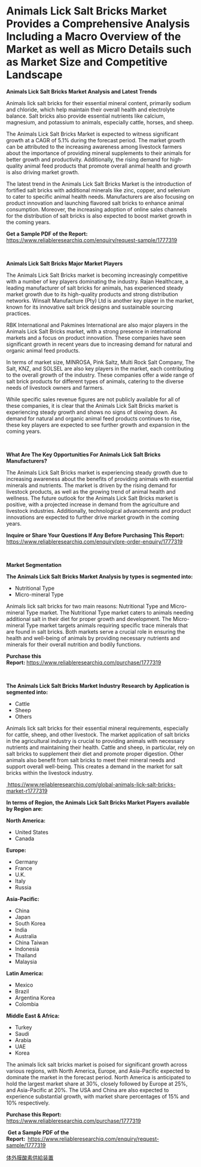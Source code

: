 <p><h1>Animals Lick Salt Bricks Market Provides a Comprehensive Analysis Including a Macro Overview of the Market as well as Micro Details such as Market Size and Competitive Landscape</h1></p><p><strong>Animals Lick Salt Bricks Market Analysis and Latest Trends</strong></p>
<p><p>Animals lick salt bricks for their essential mineral content, primarily sodium and chloride, which help maintain their overall health and electrolyte balance. Salt bricks also provide essential nutrients like calcium, magnesium, and potassium to animals, especially cattle, horses, and sheep.</p><p>The Animals Lick Salt Bricks Market is expected to witness significant growth at a CAGR of 5.1% during the forecast period. The market growth can be attributed to the increasing awareness among livestock farmers about the importance of providing mineral supplements to their animals for better growth and productivity. Additionally, the rising demand for high-quality animal feed products that promote overall animal health and growth is also driving market growth.</p><p>The latest trend in the Animals Lick Salt Bricks Market is the introduction of fortified salt bricks with additional minerals like zinc, copper, and selenium to cater to specific animal health needs. Manufacturers are also focusing on product innovation and launching flavored salt bricks to enhance animal consumption. Moreover, the increasing adoption of online sales channels for the distribution of salt bricks is also expected to boost market growth in the coming years.</p></p>
<p><strong>Get a Sample PDF of the Report:&nbsp;</strong> <a href="https://www.reliableresearchiq.com/enquiry/request-sample/1777319">https://www.reliableresearchiq.com/enquiry/request-sample/1777319</a></p>
<p>&nbsp;</p>
<p><strong>Animals Lick Salt Bricks Major Market Players</strong></p>
<p><p>The Animals Lick Salt Bricks market is becoming increasingly competitive with a number of key players dominating the industry. Rajan Healthcare, a leading manufacturer of salt bricks for animals, has experienced steady market growth due to its high-quality products and strong distribution networks. Winsalt Manufacture (Pty) Ltd is another key player in the market, known for its innovative salt brick designs and sustainable sourcing practices.</p><p>RBK International and Pakmines International are also major players in the Animals Lick Salt Bricks market, with a strong presence in international markets and a focus on product innovation. These companies have seen significant growth in recent years due to increasing demand for natural and organic animal feed products.</p><p>In terms of market size, MINROSA, Pink Saltz, Multi Rock Salt Company, The Salt, KNZ, and SOLSEL are also key players in the market, each contributing to the overall growth of the industry. These companies offer a wide range of salt brick products for different types of animals, catering to the diverse needs of livestock owners and farmers.</p><p>While specific sales revenue figures are not publicly available for all of these companies, it is clear that the Animals Lick Salt Bricks market is experiencing steady growth and shows no signs of slowing down. As demand for natural and organic animal feed products continues to rise, these key players are expected to see further growth and expansion in the coming years.</p></p>
<p>&nbsp;</p>
<p><strong>What Are The Key Opportunities For Animals Lick Salt Bricks Manufacturers?</strong></p>
<p><p>The Animals Lick Salt Bricks market is experiencing steady growth due to increasing awareness about the benefits of providing animals with essential minerals and nutrients. The market is driven by the rising demand for livestock products, as well as the growing trend of animal health and wellness. The future outlook for the Animals Lick Salt Bricks market is positive, with a projected increase in demand from the agriculture and livestock industries. Additionally, technological advancements and product innovations are expected to further drive market growth in the coming years.</p></p>
<p><strong>Inquire or Share Your Questions If Any Before Purchasing This Report:</strong> <a href="https://www.reliableresearchiq.com/enquiry/pre-order-enquiry/1777319">https://www.reliableresearchiq.com/enquiry/pre-order-enquiry/1777319</a></p>
<p>&nbsp;</p>
<p><strong>Market Segmentation</strong></p>
<p><strong>The Animals Lick Salt Bricks Market Analysis by types is segmented into:</strong></p>
<p><ul><li>Nutritional Type</li><li>Micro-mineral Type</li></ul></p>
<p><p>Animals lick salt bricks for two main reasons: Nutritional Type and Micro-mineral Type market. The Nutritional Type market caters to animals needing additional salt in their diet for proper growth and development. The Micro-mineral Type market targets animals requiring specific trace minerals that are found in salt bricks. Both markets serve a crucial role in ensuring the health and well-being of animals by providing necessary nutrients and minerals for their overall nutrition and bodily functions.</p></p>
<p><strong>Purchase this Report:&nbsp;</strong><a href="https://www.reliableresearchiq.com/purchase/1777319">https://www.reliableresearchiq.com/purchase/1777319</a></p>
<p>&nbsp;</p>
<p><strong>The Animals Lick Salt Bricks Market Industry Research by Application is segmented into:</strong></p>
<p><ul><li>Cattle</li><li>Sheep</li><li>Others</li></ul></p>
<p><p>Animals lick salt bricks for their essential mineral requirements, especially for cattle, sheep, and other livestock. The market application of salt bricks in the agricultural industry is crucial to providing animals with necessary nutrients and maintaining their health. Cattle and sheep, in particular, rely on salt bricks to supplement their diet and promote proper digestion. Other animals also benefit from salt bricks to meet their mineral needs and support overall well-being. This creates a demand in the market for salt bricks within the livestock industry.</p></p>
<p><a href="https://www.reliableresearchiq.com/global-animals-lick-salt-bricks-market-r1777319">&nbsp;https://www.reliableresearchiq.com/global-animals-lick-salt-bricks-market-r1777319</a></p>
<p><strong>In terms of Region, the Animals Lick Salt Bricks Market Players available by Region are:</strong></p>
<p>
    <p> <strong> North America: </strong>
        <ul>
            <li>United States</li>
            <li>Canada</li>
        </ul>
        </p> 
    <p> <strong> Europe: </strong>
        <ul>
            <li>Germany</li>
            <li>France</li>
            <li>U.K.</li>
            <li>Italy</li>
            <li>Russia</li>
        </ul>
        </p> 
    <p> <strong> Asia-Pacific: </strong>
        <ul>
            <li>China</li>
            <li>Japan</li>
            <li>South Korea</li>
            <li>India</li>
            <li>Australia</li>
            <li>China Taiwan</li>
            <li>Indonesia</li>
            <li>Thailand</li>
            <li>Malaysia</li>
        </ul>
        </p> 
    <p> <strong> Latin America: </strong>
        <ul>
            <li>Mexico</li>
            <li>Brazil</li>
            <li>Argentina Korea</li>
            <li>Colombia</li>
        </ul>
        </p> 
    <p> <strong> Middle East & Africa: </strong>
        <ul>
            <li>Turkey</li>
            <li>Saudi</li>
            <li>Arabia</li>
            <li>UAE</li>
            <li>Korea</li>
        </ul>
    </p>
    </p>
<p><p>The animals lick salt bricks market is poised for significant growth across various regions, with North America, Europe, and Asia-Pacific expected to dominate the market in the forecast period. North America is anticipated to hold the largest market share at 30%, closely followed by Europe at 25%, and Asia-Pacific at 20%. The USA and China are also expected to experience substantial growth, with market share percentages of 15% and 10% respectively.</p></p>
<p><strong>Purchase this Report: </strong><a href="https://www.reliableresearchiq.com/purchase/1777319">https://www.reliableresearchiq.com/purchase/1777319</a></p>
<p>&nbsp;<strong>Get a Sample PDF of the Report:&nbsp;&nbsp;</strong><a href="https://www.reliableresearchiq.com/enquiry/request-sample/1777319">https://www.reliableresearchiq.com/enquiry/request-sample/1777319</a></p>
<p><strong></strong></p>
<p><p><a href="https://github.com/ycmtqqhvk3273/Market-Research-Report-List-3/blob/main/7061670194064.md">体外膜酸素供給装置</a></p></p>